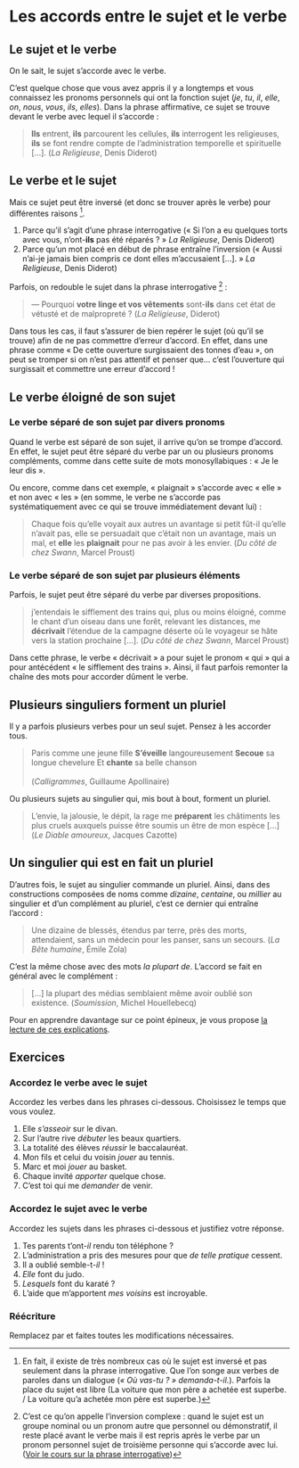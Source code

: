 # Les accords entre le sujet et le verbe 

## Le sujet et le verbe

On le sait, le sujet s’accorde avec le verbe.

C’est quelque chose que vous avez appris il y a longtemps et vous connaissez les pronoms personnels qui ont la fonction sujet (*je*, *tu*, *il*, *elle*, *on*, *nous*, *vous*, *ils*, *elles*). Dans la phrase affirmative, ce sujet se trouve devant le verbe avec lequel il s’accorde :

> **Ils** entrent, **ils** parcourent les cellules, **ils** interrogent les religieuses, **ils** se font rendre compte de l’administration temporelle et spirituelle [...]. (*La Religieuse*, Denis Diderot)

## Le verbe et le sujet

Mais ce sujet peut être inversé (et donc se trouver après le verbe) pour différentes raisons [^1].

1. Parce qu’il s’agit d’une phrase interrogative (« Si l’on a eu quelques torts avec vous, n’ont-**ils** pas été réparés ? » *La Religieuse*, Denis Diderot)
2. Parce qu’un mot placé en début de phrase entraîne l’inversion (« Aussi n’ai-je jamais bien compris ce dont elles m’accusaient [...]. » *La Religieuse*, Denis Diderot)

Parfois, on redouble le sujet dans la phrase interrogative [^2] :

> — Pourquoi **votre linge et vos vêtements** sont-**ils** dans cet état de vétusté et de malpropreté ? (*La Religieuse*, Diderot)

Dans tous les cas, il faut s’assurer de bien repérer le sujet (où qu’il se trouve) afin de ne pas commettre d’erreur d’accord. En effet, dans une phrase comme « De cette ouverture surgissaient des tonnes d’eau », on peut se tromper si on n’est pas attentif et penser que... c’est l’ouverture qui surgissait et commettre une erreur d’accord !

## Le verbe éloigné de son sujet

### Le verbe séparé de son sujet par divers pronoms

Quand le verbe est séparé de son sujet, il arrive qu’on se trompe d’accord. En effet, le sujet peut être séparé du verbe par un ou plusieurs pronoms compléments, comme dans cette suite de mots monosyllabiques : « Je le leur dis ».

Ou encore, comme dans cet exemple, « plaignait » s’accorde avec « elle » et non avec « les » (en somme, le verbe ne s’accorde pas systématiquement avec ce qui se trouve immédiatement devant lui) :

> Chaque fois qu’elle voyait aux autres un avantage si petit fût-il qu’elle n’avait pas, elle se persuadait que c’était non un avantage, mais un mal, et **elle** les **plaignait** pour ne pas avoir à les envier. (*Du côté de chez Swann*, Marcel Proust)

### Le verbe séparé de son sujet par plusieurs éléments

Parfois, le sujet peut être séparé du verbe par diverses propositions.

> j’entendais le sifflement des trains qui, plus ou moins éloigné, comme le chant d’un oiseau dans une forêt, relevant les distances, me **décrivait** l’étendue de la campagne déserte où le voyageur se hâte vers la station prochaine [...]. (*Du côté de chez Swann*, Marcel Proust)

Dans cette phrase, le verbe « décrivait » a pour sujet le pronom « qui » qui a pour antécédent « le sifflement des trains ». Ainsi, il faut parfois remonter la chaîne des mots pour accorder dûment le verbe.

## Plusieurs singuliers forment un pluriel

Il y a parfois plusieurs verbes pour un seul sujet. Pensez à les accorder tous.

> Paris comme une jeune fille
> **S’éveille** langoureusement
> **Secoue** sa longue chevelure
> Et **chante** sa belle chanson<br /><br />
> (*Calligrammes*, Guillaume Apollinaire)

Ou plusieurs sujets au singulier qui, mis bout à bout, forment un pluriel.

> L’envie, la jalousie, le dépit, la rage me **préparent** les châtiments les plus cruels auxquels puisse être soumis un être de mon espèce [...] (*Le Diable amoureux*, Jacques Cazotte)

## Un singulier qui est en fait un pluriel

D’autres fois, le sujet au singulier commande un pluriel. Ainsi, dans des constructions composées de noms comme *dizaine*, *centaine*, ou *millier* au singulier et d’un complément au pluriel, c’est ce dernier qui entraîne l’accord :

> Une dizaine de blessés, étendus par terre, près des morts, attendaient, sans un médecin pour les panser, sans un secours. (*La Bête humaine*, Émile Zola)

C’est la même chose avec des mots *la plupart de*. L’accord se fait en général avec le complément :

> [...] la plupart des médias semblaient même avoir oublié son existence. (*Soumission*, Michel Houellebecq)

Pour en apprendre davantage sur ce point épineux, je vous propose [la lecture de ces explications](http://parler-francais.eklablog.com/accord-avec-un-sujet-singulier-ayant-un-sens-pluriel-a5352133).

## Exercices

### Accordez le verbe avec le sujet

Accordez les verbes dans les phrases ci-dessous. Choisissez le temps que vous voulez.

1. Elle *s’asseoir* sur le divan.
2. Sur l’autre rive *débuter* les beaux quartiers.
3. La totalité des élèves *réussir* le baccalauréat.
4. Mon fils et celui du voisin *jouer* au tennis.
5. Marc et moi *jouer* au basket.
6. Chaque invité *apporter* quelque chose.
7. C’est toi qui me *demander* de venir.

### Accordez le sujet avec le verbe

Accordez les sujets dans les phrases ci-dessous et justifiez votre réponse.

1. Tes parents t’ont-*il* rendu ton téléphone ?
2. L’administration a pris des mesures pour que *de telle pratique* cessent.
3. Il a oublié semble-t-*il* !
4. *Elle* font du judo.
5. *Lesquels* font du karaté ?
6. L’aide que m’apportent *mes voisins* est incroyable.

### Réécriture

Remplacez par et faites toutes les modifications nécessaires.



[^1]: En fait, il existe de très nombreux cas où le sujet est inversé et pas seulement dans la phrase interrogative. Que l’on songe aux verbes de paroles dans un dialogue (*« Où vas-tu ? » demanda-t-il.*). Parfois la place du sujet est libre (La voiture que mon père a achetée est superbe. / La voiture qu’a achetée mon père est superbe.)
[^2]: C’est ce qu’on appelle l’inversion complexe : quand le sujet est un groupe nominal ou un pronom autre que personnel ou démonstratif, il reste placé avant le verbe mais il est repris après le verbe par un pronom personnel sujet de troisième personne qui s’accorde avec lui. ([Voir le cours sur la phrase interrogative](https://www.ralentirtravaux.com/lettres/lycee/premiere/grammaire/interrogation.php))
